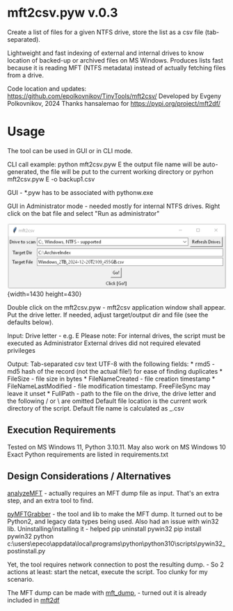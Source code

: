 # mft2csv.pyw v.0.3

Create a list of files for a given NTFS drive, store the list as a csv file (tab-separated).

Lightweight and fast indexing of external and internal drives to know location of
backed-up or archived files on MS Windows.
Produces lists fast because it is reading MFT (NTFS metadata) instead of actually
fetching files from a drive.

Code location and updates: https://github.com/epolkovnikov/TinyTools/mft2csv/
Developed by Evgeny Polkovnikov, 2024
Thanks hansalemao for https://pypi.org/project/mft2df/

# Usage

The tool can be used in GUI or in CLI mode.

CLI call example:
    python mft2csv.pyw E
	  the output file name will be auto-generated,
	  the file will be put to the current working directory
    or
    pyrhon mft2csv.pyw E -o backup1.csv

GUI - *.pyw has to be associated with pythonw.exe

GUI in Administrator mode - needed mostly for internal NTFS drives.
    Right click on the bat file and select "Run as administrator"

![GUI Screenshot](mft2csv_0.2_gui_screenshot.png){width=1430 height=430}

Double click on the mft2csv.pyw - mft2csv application window shall appear.
Put the drive letter.
If needed, adjust target/output dir and file (see the defaults below).

Input:
    Drive letter - e.g. E
        Please note: For internal drives, the script must be executed as Administrator
        External drives did not required elevated privileges

Output: Tab-separated csv text UTF-8 with the following fields:
    * rmd5 - md5 hash of the record (not the actual file!) for ease of finding duplicates
    * FileSize - file size in bytes
    * FileNameCreated - file creation timestamp
    * FileNameLastModified - file modification timestamp. FreeFileSync may leave it unset
    * FullPath - path to the file on the drive, the drive letter and the following / or \ are omitted
    Default file location is the current work directory of the script.
    Default file name is calculated as <drive label>_<drive size>_<current time stamp>_<free space>.csv

## Execution Requirements
Tested on MS Windows 11, Python 3.10.11. May also work on MS Windows 10
Exact Python requirements are listed in requirements.txt

## Design Considerations / Alternatives
[analyzeMFT](https://github.com/rowingdude/analyzeMFT) - actually requires an MFT dump file as input. That's an extra step, and an extra tool to find.

[pyMFTGrabber](https://github.com/jeffbryner/pyMFTGrabber) - the tool and lib to make the MFT dump. It turned out to be Python2, and legacy data types being used.
Also had an issue with win32 lib. Uninstalling/installing it - helped
pip uninstall pywin32
pip install pywin32
python c:\users\epeco\appdata\local\programs\python\python310\scripts\pywin32_postinstall.py

Yet, the tool requires network connection to post the resulting dump. - So 2 actions at least: start the netcat, execute the script. Too clunky for my scenario.

The MFT dump can be made with [mft_dump](https://github.com/omerbenamram/mft), - turned out it is already included in [mft2df](https://pypi.org/project/mft2df/)

